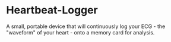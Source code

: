 # Heartbeat-Logger
A small, portable device that will continuously log your ECG - the "waveform" of your heart - onto a memory card for analysis.
